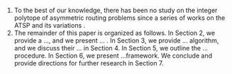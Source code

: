 1. To the best of our knowledge, there has been no study on the integer polytope of asymmetric routing problems since a series of works on the ATSP and its variations .
2. The remainder of this paper is organized as follows. In Section 2, we provide a ..., and we present ...  . In Section 3, we provide ... algorithm, and we discuss their ... in Section 4. In Section 5,   we outline the ... procedure. In Section 6, we present ...framework. We conclude and provide directions for further research in Section 7.  

